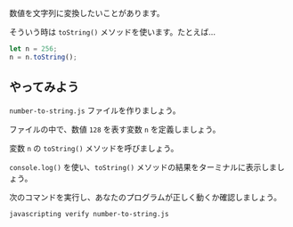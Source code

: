 数値を文字列に変換したいことがあります。

そういう時は `toString()` メソッドを使います。たとえば...

```js
let n = 256;
n = n.toString();
```

## やってみよう

`number-to-string.js` ファイルを作りましょう。

ファイルの中で、数値 `128` を表す変数 `n` を定義しましょう。

変数 `n` の `toString()` メソッドを呼びましょう。

`console.log()` を使い、`toString()` メソッドの結果をターミナルに表示しましょう。

次のコマンドを実行し、あなたのプログラムが正しく動くか確認しましょう。

```bash
javascripting verify number-to-string.js
```
